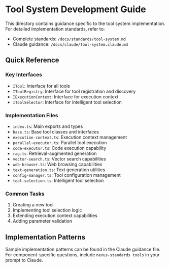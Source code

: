 # Tool System Development Guide

This directory contains guidance specific to the tool system implementation. For detailed implementation standards, refer to:

- Complete standards: `/docs/standards/tool-system.md`
- Claude guidance: `/docs/claude/tool-system.claude.md`

## Quick Reference

### Key Interfaces

- `ITool`: Interface for all tools
- `IToolRegistry`: Interface for tool registration and discovery
- `IExecutionContext`: Interface for execution context
- `IToolSelector`: Interface for intelligent tool selection

### Implementation Files

- `index.ts`: Main exports and types
- `base.ts`: Base tool classes and interfaces
- `execution-context.ts`: Execution context management
- `parallel-executor.ts`: Parallel tool execution
- `code-executor.ts`: Code execution capability
- `rag.ts`: Retrieval-augmented generation
- `vector-search.ts`: Vector search capabilities
- `web-browser.ts`: Web browsing capabilities
- `text-generation.ts`: Text generation utilities
- `config-manager.ts`: Tool configuration management
- `tool-selection.ts`: Intelligent tool selection

### Common Tasks

1. Creating a new tool
2. Implementing tool selection logic
3. Extending execution context capabilities
4. Adding parameter validation

## Implementation Patterns

Sample implementation patterns can be found in the Claude guidance file. For component-specific questions, include `nexus-standards tools` in your prompt to Claude.